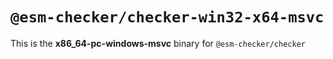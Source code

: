 # `@esm-checker/checker-win32-x64-msvc`

This is the **x86_64-pc-windows-msvc** binary for `@esm-checker/checker`
